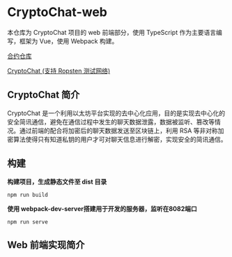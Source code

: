 # CryptoChat-web

本仓库为 CryptoChat 项目的 web 前端部分，使用 TypeScript 作为主要语言编写，框架为 Vue，使用 Webpack 构建。

[合约仓库](https://github.com/miguch/cryptochat)

[CryptoChat (支持 Ropsten 测试网络)](https://cryptochat.miguch.com)

## CryptoChat 简介

CryptoChat 是一个利用以太坊平台实现的去中心化应用，目的是实现去中心化的安全简讯通信，避免在通信过程中发生的聊天数据泄露，数据被监听、篡改等情况。通过前端的配合将加密后的聊天数据发送至区块链上，利用 RSA 等非对称加密算法使得只有知道私钥的用户才可对聊天信息进行解密，实现安全的简讯通信。

## 构建

**构建项目，生成静态文件至 dist 目录**

```
npm run build
```

**使用 webpack-dev-server搭建用于开发的服务器，监听在8082端口**

```
npm run serve
```



## Web 前端实现简介

